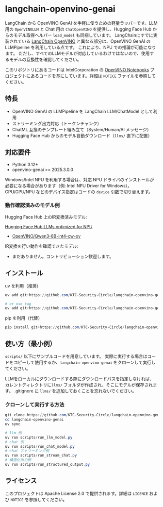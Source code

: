 # langchain-openvino-genai

LangChain から OpenVINO GenAI を手軽に使うための軽量ラッパーです。LLM 用の `OpenVINOLLM` と Chat 用の `ChatOpenVINO` を提供し、Hugging Face Hub からのモデル取得ヘルパー `load_model` も同梱しています。
LangChainにすでに実装されている [LangChain OpenVINO](https://python.langchain.com/docs/integrations/llms/openvino/) と異なる部分は、OpenVINO GenAI の LLMPipeline を利用している点です。
これにより、NPU での推論が可能になります。
ただし、すべてのLLMモデルが対応しているわけではないので、使用するモデルの互換性を確認してください。

このリポジトリにあるコードは IntelCorporation の [OpenVINO Notebooks](https://github.com/openvinotoolkit/openvino_notebooks) プロジェクトにあるコードを基にしています。詳細は `NOTICE` ファイルを参照してください。

## 特長

- OpenVINO GenAI の LLMPipeline を LangChain LLM/ChatModel として利用
- ストリーミング出力対応（トークンチャンク）
- ChatML 互換のテンプレート組み立て（System/Human/AI メッセージ）
- Hugging Face Hub からのモデル自動ダウンロード（`llms/` 直下に配置）

## 対応要件

- Python 3.12+
- openvino-genai >= 2025.3.0.0

Windows/Intel NPU を利用する場合は、対応 NPU ドライバのインストールが必要になる場合があります（例: Intel NPU Driver for Windows）。CPU/GPU/NPU などのデバイス指定はコードの `device` 引数で切り替えます。

### 動作確認済みのモデル例

Hugging Face Hub 上のIR変換済みモデル:

[Hugging Face Hub LLMs optimized for NPU](https://huggingface.co/collections/OpenVINO/llms-optimized-for-npu-686e7f0bf7bc184bd71f8ba0)

- [OpenVINO/Qwen3-8B-int4-cw-ov](https://huggingface.co/OpenVINO/Qwen3-8B-int4-cw-ov)

IR変換を行い動作を確認できたモデル:

- まだありません。コントリビューション歓迎します。

## インストール

uv を利用（推奨）

```powershell
uv add git+https://github.com/KTC-Security-Circle/langchain-openvino-genai.git

# or use tag
uv add git+https://github.com/KTC-Security-Circle/langchain-openvino-genai.git --tag 0.0.1
```

pip を利用（代替）

```powershell
pip install git+https://github.com/KTC-Security-Circle/langchain-openvino-genai.git
```

## 使い方（最小例）

`scripts/` 以下にサンプルコードを用意しています。
実際に実行する場合はコードをコピーして使用するか、`langchain-openvino-genai` をクローンして実行してください。

LLMをローカルにダウンロードする際にダウンロードパスを指定しなければ、カレントディレクトリに`llms/` フォルダが作成され、そこにモデルが保存されます。
.gitignore に `llms/` を追加しておくことを忘れないでください。

### クローンして実行する方法

```powershell
git clone https://github.com/KTC-Security-Circle/langchain-openvino-genai.git
cd langchain-openvino-genai
uv sync

# llm 例
uv run scripts/run_llm_model.py
# chat 例
uv run scripts/run_chat_model.py
# chat ストリーミング例
uv run scripts/run_stream_chat.py
# 構造化出力例
uv run scripts/run_structured_output.py
```

## ライセンス

このプロジェクトは Apache License 2.0 で提供されます。詳細は `LICENCE` および `NOTICE` を参照してください。
